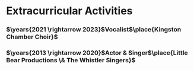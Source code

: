 # Extracurricular Activities

### $\years{2021 \rightarrow 2023}$Vocalist$\place{Kingston Chamber Choir}$

### $\years{2013 \rightarrow 2020}$Actor & Singer$\place{Little Bear Productions \& The Whistler Singers}$

